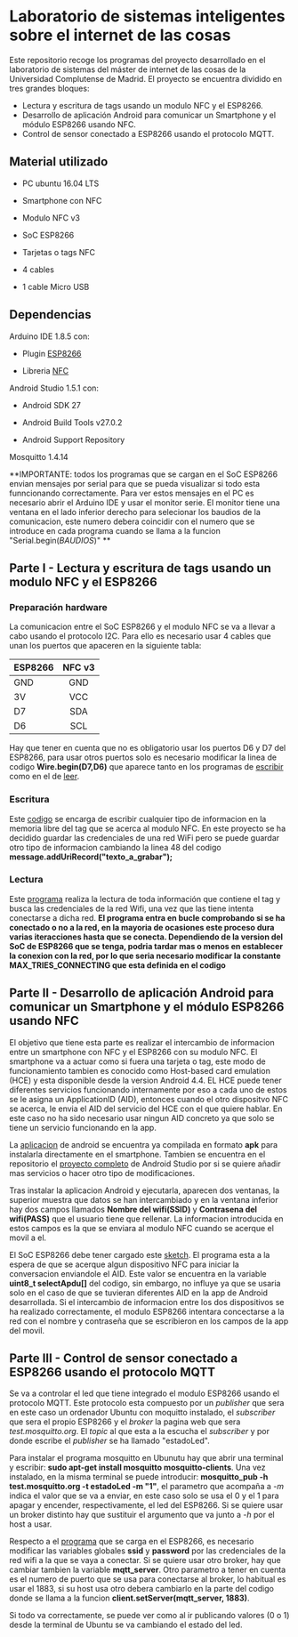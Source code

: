 # Laboratorio de sistemas inteligentes sobre el internet de las cosas

Este repositorio recoge los programas del proyecto desarrollado en el laboratorio de sistemas del máster de internet de las cosas de la Universidad Complutense de Madrid. El proyecto se encuentra dividido en tres grandes bloques:
-	Lectura y escritura de tags usando un modulo NFC y el ESP8266.
-	Desarrollo de aplicación Android para comunicar un Smartphone y el módulo ESP8266 usando NFC.
-	Control de sensor conectado a ESP8266 usando el protocolo MQTT.

## Material utilizado

- PC ubuntu 16.04 LTS

- Smartphone con NFC

- Modulo NFC v3

- SoC ESP8266

- Tarjetas o tags NFC 

- 4 cables

- 1 cable Micro USB

## Dependencias 


Arduino IDE 1.8.5 con:
  - Plugin [ESP8266](https://github.com/esp8266/Arduino)
  
  - Libreria [NFC](https://github.com/elechouse/PN532)


Android Studio 1.5.1 con:
  - Android SDK 27
  
  - Android Build Tools v27.0.2
  
  - Android Support Repository
  
Mosquitto 1.4.14

**IMPORTANTE: todos los programas que se cargan en el SoC ESP8266 envian mensajes por serial para que se pueda visualizar si todo esta funncionando correctamente. Para ver estos mensajes en el PC es necesario abrir el Arduino IDE y usar el monitor serie. El monitor tiene una ventana en el lado inferior derecho para selecionar los baudios de la comunicacion, este numero debera coincidir con el numero que se introduce en cada programa cuando se llama a la funcion "Serial.begin(_BAUDIOS_)" **

## Parte I - Lectura y escritura de tags usando un modulo NFC y el ESP8266

### Preparación hardware

La comunicacion entre el SoC ESP8266 y el modulo NFC se va a llevar a cabo usando el protocolo I2C. Para ello es necesario usar 4 cables que unan los puertos que apaceren en la siguiente tabla:


| ESP8266       | NFC v3        | 
| ------------- |:-------------:| 
| GND           | GND           | 
| 3V            | VCC           | 
| D7            | SDA           | 
| D6            | SCL           | 

Hay que tener en cuenta que no es obligatorio usar los puertos D6 y D7 del ESP8266, para usar otros puertos solo es necesario modificar la linea de codigo **Wire.begin(D7,D6)** que aparece tanto en los programas de [escribir](https://github.com/jorgejarne/Laboratorio/blob/master/nfcEsp8266Write.ino) como en el de [leer](https://github.com/jorgejarne/Laboratorio/blob/master/nfcEsp8266ReadPass.ino).

### Escritura

Este [codigo](https://github.com/jorgejarne/Laboratorio/blob/master/nfcEsp8266Write.ino) se encarga de escribir cualquier tipo de informacion en la memoria libre del tag que se acerca al modulo NFC. En este proyecto se ha decidido guardar las credenciales de una red WiFi pero se puede guardar otro tipo de informacion cambiando la linea 48 del codigo **message.addUriRecord("texto_a_grabar");**


### Lectura

Este [programa](https://github.com/jorgejarne/Laboratorio/blob/master/nfcEsp8266ReadPass.ino) realiza la lectura de toda información que contiene el tag y busca las credenciales de la red Wifi, una vez que las tiene intenta conectarse a dicha red. **El programa entra en bucle comprobando si se ha conectado o no a la red, en la mayoria de ocasiones este proceso dura varias iteracciones hasta que se conecta. Dependiendo de la version del SoC de ESP8266 que se tenga, podria tardar mas o menos en establecer la conexion con la red, por lo que seria necesario modificar la constante MAX_TRIES_CONNECTING que esta definida en el codigo** 

## Parte II - Desarrollo de aplicación Android para comunicar un Smartphone y el módulo ESP8266 usando NFC

El objetivo que tiene esta parte es realizar el intercambio de informacion entre un smartphone con NFC y el ESP8266 con su modulo NFC. El smartphone va a actuar como si fuera una tarjeta o tag, este modo de funcionamiento tambien es conocido como Host-based card emulation (HCE) y esta disponible desde la version Android 4.4. EL HCE puede tener diferentes servicios funcionando internamente por eso a cada uno de estos se le asigna un ApplicationID (AID), entonces cuando el otro dispositvo NFC se acerca, le envia el AID del servicio del HCE con el que quiere hablar. En este caso no ha sido necesario usar ningun AID concreto ya que solo se tiene un servicio funcionando en la app.

La [aplicacion](https://github.com/jorgejarne/Laboratorio/blob/master/appNFC.apk) de android se encuentra ya compilada en formato **apk** para instalarla directamente en el smartphone. Tambien se encuentra en el repositorio el [proyecto completo](https://github.com/jorgejarne/Laboratorio/blob/master/androidNfcHce.zip) de Android Studio por si se quiere añadir mas servicios o hacer otro tipo de modificaciones.

Tras instalar la aplicacion Android y ejecutarla, aparecen dos ventanas, la superior muestra que datos se han intercambiado y en la ventana inferior hay dos campos llamados **Nombre del wifi(SSID)** y **Contrasena del wifi(PASS)** que el usuario tiene que rellenar. La informacion introducida en estos campos es la que se enviara al modulo NFC cuando se acerque el movil a el.

El SoC ESP8266 debe tener cargado este [sketch](https://github.com/jorgejarne/Laboratorio/blob/master/lecturaHCE.ino). El programa esta a la espera de que se acerque algun dispositivo NFC para iniciar la conversacion enviandole el AID. Este valor se encuentra en la variable **uint8_t selectApdu[]** del codigo, sin embargo, no influye ya que se usaria solo en el caso de que se tuvieran diferentes AID en la app de Android desarrollada. Si el intercambio de informacion entre los dos dispositivos se ha realizado correctamente, el modulo ESP8266 intentara concectarse a la red con el nombre y contraseña que se escribieron en los campos de la app del movil.


## Parte III - Control de sensor conectado a ESP8266 usando el protocolo MQTT

Se va a controlar el led que tiene integrado el modulo ESP8266 usando el protocolo MQTT. Este protocolo esta compuesto por un *publisher* que sera en este caso un ordenador Ubuntu con moquitto instalado, el *subscriber*  que sera el propio ESP8266 y el *broker* la pagina web que sera *test.mosquitto.org*. El *topic* al que esta a la escucha el *subscriber* y por donde escribe el *publisher* se ha llamado "estadoLed". 

Para instalar el programa mosquitto en Ubunutu hay que abrir una terminal y escribir: **sudo apt-get install mosquitto mosquitto-clients**. Una vez instalado, en la misma terminal se puede introducir: **mosquitto_pub -h test.mosquitto.org -t estadoLed -m "1"**, el parametro que acompaña a *-m* indica el valor que se va a enviar, en este caso solo se usa el 0 y el 1 para apagar y encender, respectivamente, el led del ESP8266. Si se quiere usar un broker distinto hay que sustituir el argumento que va junto a *-h* por el host a usar.

Respecto a el [programa](https://github.com/jorgejarne/Laboratorio/blob/master/mqttesp8266.ino) que se carga en el ESP8266, es necesario modificar las variables globales **ssid** y **password** por las credenciales de la red wifi a la que se vaya a conectar. Si se quiere usar otro broker, hay que cambiar tambien la variable **mqtt_server**. Otro parametro a tener en cuenta es el numero de puerto que se usa para conectarse al broker, lo habitual es usar el 1883, si su host usa otro debera cambiarlo en la parte del codigo donde se llama a la funcion **client.setServer(mqtt_server, 1883)**.

Si todo va correctamente, se puede ver como al ir publicando valores (0 o 1) desde la terminal de Ubuntu se va cambiando el estado del led.





